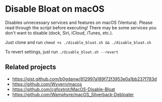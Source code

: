 # Disable Bloat on macOS
Disables unnecessary services and features on macOS (Ventura). Please read through the script before executing! There may be some services you don't want to disable (dock, Siri, iCloud, iTunes, etc.).

Just clone and run `chmod +x ./disable_bloat.sh && ./disable_bloat.sh`

To revert settings, just run `./disable_bloat.sh --revert`

## Related projects
- https://gist.github.com/b0gdanw/812997a189f72f3953e0a1bb237f783d
- https://github.com/Wyvern/macos
- https://github.com/cgfoxtrot/MacOS-Disable-Bloat
- https://github.com/Wamphyre/macOS_Silverback-Debloater